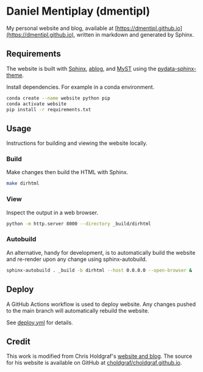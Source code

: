 # Daniel Mentiplay (dmentipl)

My personal website and blog, available at [https://dmentipl.github.io](https://dmentipl.github.io), written in markdown and generated by Sphinx.

## Requirements

The website is built with [Sphinx](https://www.sphinx-doc.org/), [ablog](https://ablog.readthedocs.io/), and [MyST](https://myst-nb.readthedocs.io/) using the [pydata-sphinx-theme](https://pydata-sphinx-theme.readthedocs.io/).

Install dependencies. For example in a conda environment.

```bash
conda create --name website python pip
conda activate website
pip install -r requirements.txt
```

## Usage

Instructions for building and viewing the website locally.

### Build

Make changes then build the HTML with Sphinx.

```bash
make dirhtml
```

### View

Inspect the output in a web browser.

```bash
python -m http.server 8000 --directory _build/dirhtml
```

### Autobuild

An alternative, handy for development, is to automatically build the website and re-render upon any change using sphinx-autobuild.

```bash
sphinx-autobuild . _build -b dirhtml --host 0.0.0.0 --open-browser &
```

## Deploy

A GitHub Actions workflow is used to deploy website. Any changes pushed to the main branch will automatically rebuild the website.

See [deploy.yml](.github/workflows/deploy.yml) for details.

## Credit

This work is modified from Chris Holdgraf's [website and blog](https://predictablynoisy.com/). The source for his website is available on GitHub at [choldgraf/choldgraf.github.io](https://github.com/choldgraf/choldgraf.github.io).
